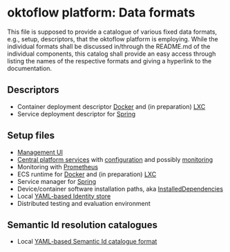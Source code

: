 # oktoflow platform: Data formats

This file is supposed to provide a catalogue of various fixed data formats, e.g., setup, descriptors, that the oktoflow platform is employing. While the individual formats shall be discussed in/through the README.md of the individual components, this catalog shall provide an easy access through listing the names of the respective formats and giving a hyperlink to the documentation.

## Descriptors

- Container deployment descriptor [Docker](../resources/ecsRuntime.docker/README.md) and (in preparation) [LXC](../resources/ecsRuntime.lxc/README.md)
- Service deployment descriptor for [Spring](../services/services.spring/README.md)

## Setup files

- [Management UI](../managementUI/README.md)
- [Central platform services](../platform/README.md) with [configuration](../configuration/configuration/README.md) and possibly [monitoring](../resources/monitoring.prometheus/README.md)
- Monitoring with [Prometheus](../resources/monitoring.prometheus/README.md)
- ECS runtime for [Docker](../resources/ecsRuntime.docker/README.md) and (in preparation) [LXC](../resources/ecsRuntime.lxc/README.md)
- Service manager for [Spring](../services/services.spring/README.md)
- Device/container software installation paths, aka [InstalledDependencies](../support/support/README.md)
- Local [YAML-based Identity store](../support/support.aas/README.md)
- Distributed testing and evaluation environment

## Semantic Id resolution catalogues

- Local [YAML-based Semantic Id catalogue format](../support/support.iip-aas/README.md)
